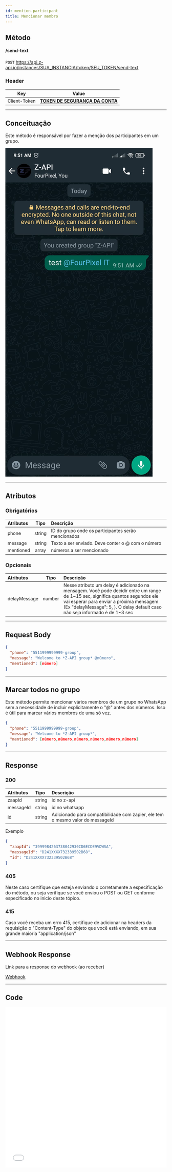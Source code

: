 ```yaml
---
id: mention-participant 
title: Mencionar membro
---
```


## Método

#### /send-text

`POST` https://api.z-api.io/instances/SUA_INSTANCIA/token/SEU_TOKEN/send-text

### Header

|      Key       |            Value            |
| :------------: |     :-----------------:     |
|  Client-Token  | **[TOKEN DE SEGURANÇA DA CONTA](../security/client-token)** |
---

## Conceituação

Este método é responsável por fazer a menção dos participantes em um grupo. 



![image](../../img/mentioned-participant.jpeg)

---

## Atributos

### Obrigatórios

| Atributos | Tipo   | Descrição |
| :--       | :-:    | :-- |
| phone     | string | ID do grupo onde os participantes serão mencionados|
| message   | string | Texto a ser enviado. Deve conter o @ com o número |
| mentioned | array  | números a ser mencionado |

### Opcionais

| Atributos | Tipo | Descrição |
| :-- | :-: | :-- |
| delayMessage | number | Nesse atributo um delay é adicionado na mensagem. Você pode decidir entre um range de 1~15 sec, significa quantos segundos ele vai esperar para enviar a próxima mensagem. (Ex "delayMessage": 5, ). O delay default caso não seja informado é de 1~3 sec |

---

## Request Body

```json
{
  "phone": "5511999999999-group",
  "message": "Welcome to *Z-API group* @número",
  "mentioned": [número]
}
```

---

## Marcar todos no grupo

Este método permite mencionar vários membros de um grupo no WhatsApp sem a necessidade de incluir explicitamente o "@" antes dos números. Isso é útil para marcar vários membros de uma só vez.

```json
{
  "phone": "5511999999999-group",
  "message": "Welcome to *Z-API group*",
  "mentioned": [número,número,número,número,número,número]
}
```
---

## Response

### 200

| Atributos | Tipo   | Descrição      |
| :-------- | :----- | :------------- |
| zaapId    | string | id no z-api    |
| messageId | string | id no whatsapp |
| id | string | Adicionado para compatibilidade com zapier, ele tem o mesmo valor do messageId |

Exemplo

```json
{
  "zaapId": "3999984263738042930CD6ECDE9VDWSA",
  "messageId": "D241XXXX732339502B68",
  "id": "D241XXXX732339502B68"
}
```

### 405

Neste caso certifique que esteja enviando o corretamente a especificação do método, ou seja verifique se você enviou o POST ou GET conforme especificado no inicio deste tópico.

### 415

Caso você receba um erro 415, certifique de adicionar na headers da requisição o "Content-Type" do objeto que você está enviando, em sua grande maioria "application/json"

---

## Webhook Response

Link para a response do webhook (ao receber)

[Webhook](../webhooks/on-message-received#exemplo-de-retorno-de-texto)

---

## Code

<iframe src="//api.apiembed.com/?source=https://raw.githubusercontent.com/Z-API/z-api-docs/main/json-examples/send-text.json&targets=all" frameborder="0" scrolling="no" width="100%" height="500px" seamless></iframe>
